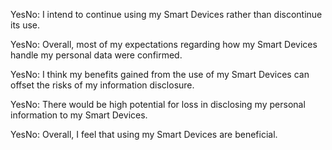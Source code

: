 YesNo: I intend to continue using my Smart Devices rather than discontinue its use.

YesNo: Overall, most of my expectations regarding how my Smart Devices handle my personal data were confirmed.

YesNo: I think my benefits gained from the use of my Smart Devices can offset the risks of my information disclosure.

YesNo: There would be high potential for loss in disclosing my personal information to my Smart Devices.

YesNo: Overall, I feel that using my Smart Devices are beneficial.